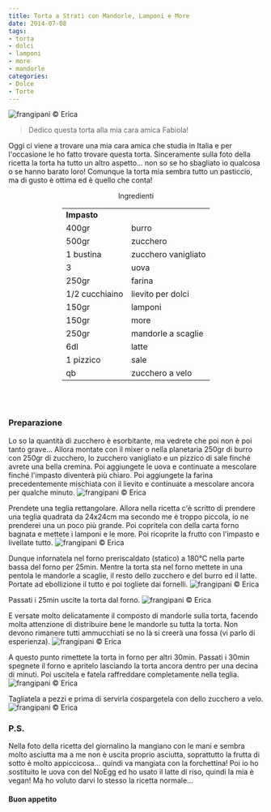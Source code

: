 ```yaml
---
title: Torta a Strati con Mandorle, Lamponi e More
date: 2014-07-08
tags:
- torta
- dolci
- lamponi
- more
- mandorle
categories:
- Dolce
- Torte
---
```

![](header.jpg "frangipani © Erica")

> Dedico questa torta alla mia cara amica Fabiola!

Oggi ci viene a trovare una mia cara amica che studia in Italia e per l'occasione le ho fatto trovare questa torta. Sinceramente sulla foto della ricetta la torta ha tutto un altro aspetto... non so se ho sbagliato io qualcosa o se hanno barato loro! Comunque la torta mia sembra tutto un pasticcio, ma di gusto è ottima ed è quello che conta!


<div id="wrapper" style="text-align: center">
  <div id="yourdiv" style="display: inline-block;">
    <div class="ingredients">
      <div class="ingredients-title">Ingredienti</div>
      <table>
        <tbody>
          <tr>
            <td colspan="2"><b>Impasto</b></td>
          </tr>
          <tr>
            <td>400gr</td>
            <td>burro</td>
          </tr>
          <tr>
            <td>500gr</td>
            <td>zucchero</td>
          </tr>
          <tr>
            <td>1 bustina</td>
            <td>zucchero vanigliato</td>
          </tr>
          <tr>
            <td>3</td>
            <td>uova</td>
          </tr>
          <tr>
            <td>250gr</td>
            <td>farina</td>
          </tr>
          <tr>
            <td>1/2 cucchiaino</td>
            <td>lievito per dolci</td>
          </tr>
          <tr>
            <td>150gr</td>
            <td>lamponi</td>
          </tr>
          <tr>
            <td>150gr</td>
            <td>more</td>
          </tr>
          <tr>
            <td>250gr</td>
            <td>mandorle a scaglie</td>
          </tr>
          <tr>
            <td>6dl</td>
            <td>latte</td>
          </tr>
          <tr>
            <td>1 pizzico</td>
            <td>sale</td>
          </tr>
          <tr>
            <td>qb</td>
            <td>zucchero a velo</td>        
          </tr>
        </tbody>
      </table>
      <br></br>
    </div>
  </div>
</div>


<h3>
  <font color="grey">
    <i class="fa fa-cogs"></i>
  </font> Preparazione
</h3>

Lo so la quantità di zucchero è esorbitante, ma vedrete che poi non è poi tanto grave...
Allora montate con il mixer o nella planetaria 250gr di burro con 250gr di zucchero, lo zucchero vanigliato e un pizzico di sale finché avrete una bella cremina. Poi aggiungete le uova e continuate a mescolare finché l'impasto diventerà più chiaro. Poi aggiungete la farina precedentemente mischiata con il lievito e continuate a mescolare ancora per qualche minuto.
![](impasto.jpg "frangipani © Erica")

Prendete una teglia rettangolare. Allora nella ricetta c'è scritto di prendere una teglia quadrata da 24x24cm ma secondo me è troppo piccola, io ne prenderei una un poco più grande. Poi copritela con della carta forno bagnata e mettete i lamponi e le more. Poi ricoprite la frutto con l'impasto e livellate tutto. 
![](frutta.jpg "frangipani © Erica")

Dunque infornatela nel forno preriscaldato (statico) a 180°C nella parte bassa del forno per 25min. Mentre la torta sta nel forno mettete in una pentola le mandorle a scaglie, il resto dello zucchero e del burro ed il latte. Portate ad ebollizione il tutto e poi togliete dai fornelli.
![](mandorle.jpg "frangipani © Erica")

Passati i 25min uscite la torta dal forno.
![](sfornata1.jpg "frangipani © Erica")

E versate molto delicatamente il composto di mandorle sulla torta, facendo molta attenzione di distribuire bene le mandorle su tutta la torta. Non devono rimanere tutti ammucchiati se no là si creerà una fossa (vi parlo di esperienza).
![](mandorleteglia.jpg "frangipani © Erica")

A questo punto rimettete la torta in forno per altri 30min. Passati i 30min spegnete il forno e apritelo lasciando la torta ancora dentro per una decina di minuti. Poi uscitela e fatela raffreddare completamente nella teglia.
![](sfornata2.jpg "frangipani © Erica")

Tagliatela a pezzi e prima di servirla cospargetela con dello zucchero a velo.
![](risultato.jpg "frangipani © Erica")


<h3>
  <font color="#FFCC00">
    <i class="fa fa-lightbulb-o"></i>
  </font> P.S.
</h3>

Nella foto della ricetta del giornalino la mangiano con le mani e sembra molto asciutta ma a me non è uscita proprio asciutta, soprattutto la frutta di sotto è molto appiccicosa... quindi va mangiata con la forchettina! Poi io ho sostituito le uova con del NoEgg ed ho usato il latte di riso, quindi la mia è vegan! Ma ho voluto darvi lo stesso la ricetta normale...

<h4>Buon appetito
  <font color="red">
    <i class="fa fa-smile-o"></i>
  </font>
</h4>